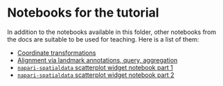 # Notebooks for the tutorial

In addition to the notebooks available in this folder, other notebooks from the docs are suitable to be used for teaching. Here is a list of them:

- [Coordinate transformations](https://github.com/scverse/spatialdata-notebooks/blob/main/notebooks/examples/transformations.ipynb)
- [Alignment via landmark annotations, query, aggregation](https://github.com/giovp/spatialdata-sandbox/blob/main/notebooks/czi_demo/xenium_visium.ipynb)
- [`napari-spatialdata` scatterplot widget notebook part 1](https://github.com/fjorka/napari-spatialdata/blob/kmk-scatter-pg/docs/notebooks/scatterwidget.ipynb)
- [`napari-spatialdata` scatterplot widget notebook part 2](https://github.com/fjorka/napari-spatialdata/blob/kmk-scatter-pg/docs/notebooks/scatterwidget_annotation.ipynb)